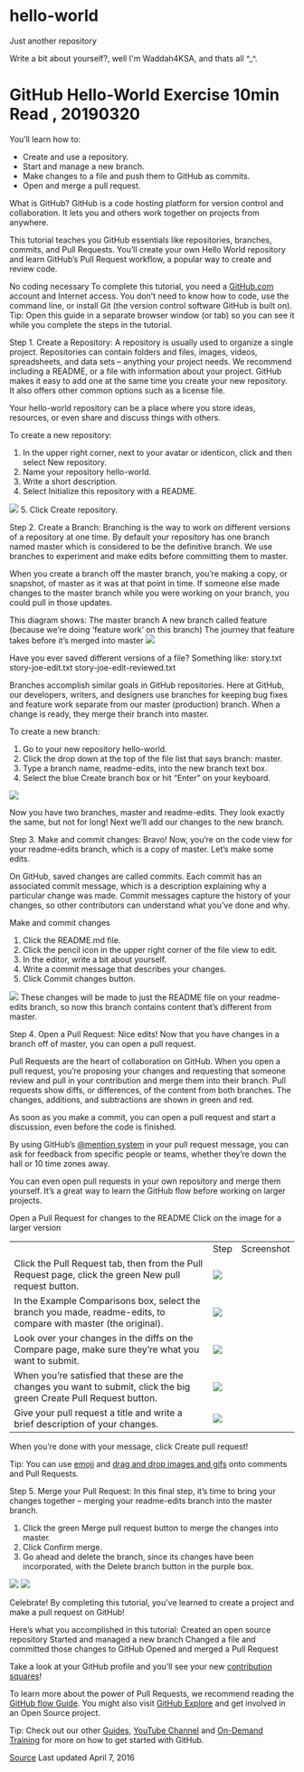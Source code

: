 # hello-world
Just another repository

Write a bit about yourself?, well I'm Waddah4KSA, and thats all ^_^.

# GitHub Hello-World Exercise 10min Read , 20190320

You’ll learn how to:
- Create and use a repository.
- Start and manage a new branch.
- Make changes to a file and push them to GitHub as commits.
- Open and merge a pull request.

What is GitHub?
GitHub is a code hosting platform for version control and collaboration.
It lets you and others work together on projects from anywhere.

This tutorial teaches you GitHub essentials like repositories, branches, commits, and Pull Requests.
You’ll create your own Hello World repository and learn GitHub’s Pull Request workflow, a popular way to create and review code.

No coding necessary
To complete this tutorial, you need a <a href="http://github.com/">GitHub.com</a> account and Internet access.
You don’t need to know how to code, use the command line, or install Git (the version control software GitHub is built on).
Tip: Open this guide in a separate browser window (or tab) so you can see it while you complete the steps in the tutorial.

Step 1. Create a Repository:
A repository is usually used to organize a single project.
Repositories can contain folders and files, images, videos, spreadsheets, and data sets – anything your project needs.
We recommend including a README, or a file with information about your project.
GitHub makes it easy to add one at the same time you create your new repository.
It also offers other common options such as a license file.

Your hello-world repository can be a place where you store ideas, resources, or even share and discuss things with others.

To create a new repository:
1. In the upper right corner, next to your avatar or identicon, click  and then select New repository.
2. Name your repository hello-world.
3. Write a short description.
4. Select Initialize this repository with a README.
<img src="https://guides.github.com/activities/hello-world/create-new-repo.png" />
5. Click Create repository.
          
Step 2. Create a Branch:
Branching is the way to work on different versions of a repository at one time.
By default your repository has one branch named master which is considered to be the definitive branch.
We use branches to experiment and make edits before committing them to master.

When you create a branch off the master branch, you’re making a copy, or snapshot, of master as it was at that point in time.
If someone else made changes to the master branch while you were working on your branch, you could pull in those updates.

This diagram shows:
The master branch
A new branch called feature (because we’re doing ‘feature work’ on this branch)
The journey that feature takes before it’s merged into master
<img src="https://guides.github.com/activities/hello-world/branching.png" />

Have you ever saved different versions of a file? Something like:
story.txt
story-joe-edit.txt
story-joe-edit-reviewed.txt

Branches accomplish similar goals in GitHub repositories.
Here at GitHub, our developers, writers, and designers use branches for keeping bug fixes and
feature work separate from our master (production) branch.
When a change is ready, they merge their branch into master.

To create a new branch:
1. Go to your new repository hello-world.
2. Click the drop down at the top of the file list that says branch: master.
3. Type a branch name, readme-edits, into the new branch text box.
4. Select the blue Create branch box or hit “Enter” on your keyboard.
<img src="https://guides.github.com/activities/hello-world/readme-edits.gif" />

Now you have two branches, master and readme-edits.
They look exactly the same, but not for long! Next we’ll add our changes to the new branch.

Step 3. Make and commit changes:
Bravo! Now, you’re on the code view for your readme-edits branch, which is a copy of master.
Let’s make some edits.

On GitHub, saved changes are called commits.
Each commit has an associated commit message, which is a description explaining why a particular change was made.
Commit messages capture the history of your changes, so other contributors can understand what you’ve done and why.

Make and commit changes
1. Click the README.md file.
2. Click the pencil icon in the upper right corner of the file view to edit.
3. In the editor, write a bit about yourself.
4. Write a commit message that describes your changes.
5. Click Commit changes button.
<img src="https://guides.github.com/activities/hello-world/commit.png" />
These changes will be made to just the README file on your readme-edits branch, so
now this branch contains content that’s different from master.

Step 4. Open a Pull Request:
Nice edits! Now that you have changes in a branch off of master, you can open a pull request.

Pull Requests are the heart of collaboration on GitHub.
When you open a pull request, you’re proposing your changes and requesting that someone review and
pull in your contribution and merge them into their branch.
Pull requests show diffs, or differences, of the content from both branches.
The changes, additions, and subtractions are shown in green and red.

As soon as you make a commit, you can open a pull request and start a discussion, even before the code is finished.

By using GitHub’s
<a href="https://help.github.com/articles/about-writing-and-formatting-on-github/#text-formatting-toolbar">@mention system</a>
in your pull request message, you can ask for feedback from specific people or teams, whether they’re
down the hall or 10 time zones away.

You can even open pull requests in your own repository and merge them yourself.
It’s a great way to learn the GitHub flow before working on larger projects.

Open a Pull Request for changes to the README
Click on the image for a larger version
<table>
          <th>
          <td>Step</td>
          <td>Screenshot</td>
          </th>
          <tr>
          <td>Click the  Pull Request tab, then from the Pull Request page, click the green New pull request button.</td>
          <td><img src="https://guides.github.com/activities/hello-world/pr-tab.gif" /></td>
          </tr>
          <tr>
          <td>In the Example Comparisons box, select the branch you made, readme-edits, to compare with master (the original).</td>
          <td><img src="https://guides.github.com/activities/hello-world/pick-branch.png" /></td>
          </tr>
          <tr>
          <td>Look over your changes in the diffs on the Compare page, make sure they’re what you want to submit.</td>
          <td><img src="https://guides.github.com/activities/hello-world/diff.png" /></td>
          </tr>
          <tr>
          <td>When you’re satisfied that these are the changes you want to submit, click the big green Create Pull Request button.</td>
          <td><img src="https://guides.github.com/activities/hello-world/create-pr.png" /></td>
          </tr>
          <tr>
          <td>Give your pull request a title and write a brief description of your changes.</td>
          <td><img src="https://guides.github.com/activities/hello-world/pr-form.png" /></td>
          </tr>
</table>

When you’re done with your message, click Create pull request!

Tip: You can use 
<a href="https://help.github.com/articles/basic-writing-and-formatting-syntax/#using-emoji">emoji</a>
and
<a href="https://help.github.com/articles/file-attachments-on-issues-and-pull-requests/">drag and drop images and gifs</a>
onto comments and Pull Requests.

Step 5. Merge your Pull Request:
In this final step, it’s time to bring your changes together – merging your readme-edits branch into the master branch.
1. Click the green Merge pull request button to merge the changes into master.
2. Click Confirm merge.
3. Go ahead and delete the branch, since its changes have been incorporated, with the Delete branch button in the purple box.
<img src="https://guides.github.com/activities/activities/hello-world/merge-button.png" />
<img src="https://guides.github.com/activities/hello-world/delete-button.png" />

Celebrate!
By completing this tutorial, you’ve learned to create a project and make a pull request on GitHub!

Here’s what you accomplished in this tutorial:
Created an open source repository
Started and managed a new branch
Changed a file and committed those changes to GitHub
Opened and merged a Pull Request

Take a look at your GitHub profile and you’ll see your new
<a href="https://help.github.com/articles/viewing-contributions">contribution squares</a>!

To learn more about the power of Pull Requests, we recommend reading the
<a href="http://guides.github.com/overviews/flow/">GitHub flow Guide</a>.
You might also visit <a href="http://github.com/explore">GitHub Explore</a> and get involved in an Open Source project.

Tip: Check out our other
<a href="http://guides.github.com/">Guides</a>, 
<a href="http://youtube.com/githubguides">YouTube Channel</a>
and
<a href="https://services.github.com/on-demand/">On-Demand Training</a>
for more on how to get started with GitHub.

<a href="https://guides.github.com/activities/hello-world/">Source</a>
Last updated April 7, 2016

